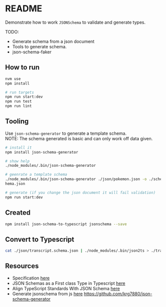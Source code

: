 # README

Demonstrate how to work `JSONSchema` to validate and generate types.  

TODO:

* Generate schema from a json document
* Tools to generate schema.
* json-schema-faker

## How to run

```sh
nvm use
npm install

# run targets
npm run start:dev
npm run test
npm run lint
```

## Tooling

Use `json-schema-generator` to generate a template schema.  
NOTE: The schema generated is basic and can only work off data given.  

```sh
# install it
npm install json-schema-generator 

# show help
./node_modules/.bin/json-schema-generator 

# geenrate a template schema
./node_modules/.bin/json-schema-generator ./json/pokemon.json -o ./schema/pokemon.sc
hema.json

# generate (if you change the json document it will fail validation)
npm run start:dev
```

## Created

```sh
npm install json-schema-to-typescript jsonschema --save 
```

## Convert to Typescript

```sh
cat ./json/transcript.schema.json | ./node_modules/.bin/json2ts > ./transcript.d.ts
```

## Resources

* Specification [here](https://json-schema.org/specification.html)
* JSON Schemas as a First class Type in Typescript [here](https://medium.com/@realnoam/json-schemas-as-a-first-class-type-in-typescript-a2ff31ae9bc)
* Align TypeScript Standards With JSON Schema [here](https://blog.dennisokeeffe.com/blog/2020-09-20-json-schema-to-ts)
* Generate jsonschema from js [here](https://app.quicktype.io/)
https://github.com/krg7880/json-schema-generator
